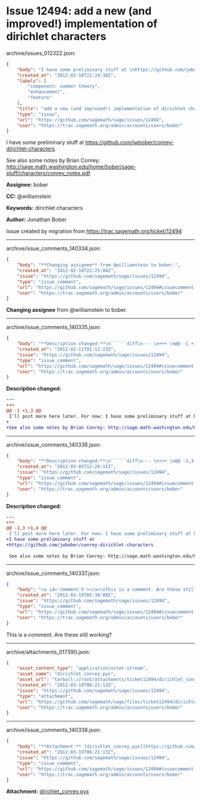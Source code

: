 # Issue 12494: add a new (and improved!) implementation of dirichlet characters

archive/issues_012322.json:
```json
{
    "body": "I have some preliminary stuff at \nhttps://github.com/jwbober/conrey-dirichlet-characters\n\nSee also some notes by Brian Conrey: http://sage.math.washington.edu/home/bober/sage-stuff/characters/conrey_notes.pdf\n\n**Assignee:** bober\n\n**CC:**  @williamstein\n\n**Keywords:** dirichlet characters\n\n**Author:** Jonathan Bober\n\nIssue created by migration from https://trac.sagemath.org/ticket/12494\n\n",
    "created_at": "2012-02-10T22:24:38Z",
    "labels": [
        "component: number theory",
        "enhancement",
        "feature"
    ],
    "title": "add a new (and improved!) implementation of dirichlet characters",
    "type": "issue",
    "url": "https://github.com/sagemath/sage/issues/12494",
    "user": "https://trac.sagemath.org/admin/accounts/users/bober"
}
```
I have some preliminary stuff at 
https://github.com/jwbober/conrey-dirichlet-characters

See also some notes by Brian Conrey: http://sage.math.washington.edu/home/bober/sage-stuff/characters/conrey_notes.pdf

**Assignee:** bober

**CC:**  @williamstein

**Keywords:** dirichlet characters

**Author:** Jonathan Bober

Issue created by migration from https://trac.sagemath.org/ticket/12494





---

archive/issue_comments_140334.json:
```json
{
    "body": "**Changing assignee** from @williamstein to bober.",
    "created_at": "2012-02-10T22:25:04Z",
    "issue": "https://github.com/sagemath/sage/issues/12494",
    "type": "issue_comment",
    "url": "https://github.com/sagemath/sage/issues/12494#issuecomment-140334",
    "user": "https://trac.sagemath.org/admin/accounts/users/bober"
}
```

**Changing assignee** from @williamstein to bober.



---

archive/issue_comments_140335.json:
```json
{
    "body": "**Description changed:**\n``````diff\n--- \n+++ \n@@ -1 +1,3 @@\n I'll post more here later. For now: I have some preliminary stuff at http://sage.math.washington.edu/home/bober/sage-stuff/characters/dirichlet_conrey.pyx .\n+\n+See also some notes by Brian Conrey: http://sage.math.washington.edu/home/bober/sage-stuff/characters/conrey_notes.pdf\n``````\n",
    "created_at": "2012-02-11T01:12:23Z",
    "issue": "https://github.com/sagemath/sage/issues/12494",
    "type": "issue_comment",
    "url": "https://github.com/sagemath/sage/issues/12494#issuecomment-140335",
    "user": "https://trac.sagemath.org/admin/accounts/users/bober"
}
```

**Description changed:**
``````diff
--- 
+++ 
@@ -1 +1,3 @@
 I'll post more here later. For now: I have some preliminary stuff at http://sage.math.washington.edu/home/bober/sage-stuff/characters/dirichlet_conrey.pyx .
+
+See also some notes by Brian Conrey: http://sage.math.washington.edu/home/bober/sage-stuff/characters/conrey_notes.pdf
``````




---

archive/issue_comments_140336.json:
```json
{
    "body": "**Description changed:**\n``````diff\n--- \n+++ \n@@ -1,3 +1,4 @@\n-I'll post more here later. For now: I have some preliminary stuff at http://sage.math.washington.edu/home/bober/sage-stuff/characters/dirichlet_conrey.pyx .\n+I have some preliminary stuff at \n+https://github.com/jwbober/conrey-dirichlet-characters\n \n See also some notes by Brian Conrey: http://sage.math.washington.edu/home/bober/sage-stuff/characters/conrey_notes.pdf\n``````\n",
    "created_at": "2012-03-05T12:26:15Z",
    "issue": "https://github.com/sagemath/sage/issues/12494",
    "type": "issue_comment",
    "url": "https://github.com/sagemath/sage/issues/12494#issuecomment-140336",
    "user": "https://trac.sagemath.org/admin/accounts/users/bober"
}
```

**Description changed:**
``````diff
--- 
+++ 
@@ -1,3 +1,4 @@
-I'll post more here later. For now: I have some preliminary stuff at http://sage.math.washington.edu/home/bober/sage-stuff/characters/dirichlet_conrey.pyx .
+I have some preliminary stuff at 
+https://github.com/jwbober/conrey-dirichlet-characters
 
 See also some notes by Brian Conrey: http://sage.math.washington.edu/home/bober/sage-stuff/characters/conrey_notes.pdf
``````




---

archive/issue_comments_140337.json:
```json
{
    "body": "<a id='comment:5'></a>\nThis is a comment. Are these still working?",
    "created_at": "2012-03-19T05:38:09Z",
    "issue": "https://github.com/sagemath/sage/issues/12494",
    "type": "issue_comment",
    "url": "https://github.com/sagemath/sage/issues/12494#issuecomment-140337",
    "user": "https://trac.sagemath.org/admin/accounts/users/bober"
}
```

<a id='comment:5'></a>
This is a comment. Are these still working?



---

archive/attachments_017390.json:
```json
{
    "asset_content_type": "application/octet-stream",
    "asset_name": "dirichlet_conrey.pyx",
    "asset_url": "tarball://root/attachments/ticket12494/dirichlet_conrey.pyx",
    "created_at": "2012-03-19T06:21:13Z",
    "issue": "https://github.com/sagemath/sage/issues/12494",
    "type": "attachment",
    "url": "https://github.com/sagemath/sage/files/ticket12494/dirichlet_conrey.pyx",
    "user": "https://trac.sagemath.org/admin/accounts/users/bober"
}
```



---

archive/issue_comments_140338.json:
```json
{
    "body": "**Attachment:** [dirichlet_conrey.pyx](https://github.com/sagemath/sage/files/ticket12494/dirichlet_conrey.pyx)",
    "created_at": "2012-03-19T06:21:13Z",
    "issue": "https://github.com/sagemath/sage/issues/12494",
    "type": "issue_comment",
    "url": "https://github.com/sagemath/sage/issues/12494#issuecomment-140338",
    "user": "https://trac.sagemath.org/admin/accounts/users/bober"
}
```

**Attachment:** [dirichlet_conrey.pyx](https://github.com/sagemath/sage/files/ticket12494/dirichlet_conrey.pyx)

